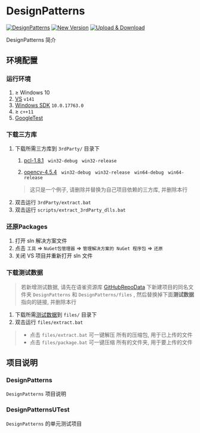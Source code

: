 # DesignPatterns

[![DesignPatterns](https://img.shields.io/badge/DesignPatterns-latest-blue)](https://github.com/XiGeoAlgorithm/DesignPatterns/releases)
[![New Version](https://img.shields.io/badge/New_Version-lawngreen)](https://xialgorithm.yuque.com/org-wiki-xialgorithm-dlvfmf/version_update)
[![Upload & Download](https://img.shields.io/badge/Upload_&_Download-lightblue)](https://xialgorithm.yuque.com/tmarbw/3rdparty)

DesignPatterns 简介

## 环境配置

### 运行环境

1. $\ge$ Windows 10
2. [VS](https://xialgorithm.yuque.com/g/tmarbw/software/folder/30227859) `v141`
3. [Windows SDK](https://xialgorithm.yuque.com/g/tmarbw/software/folder/36406235) `10.0.17763.0`
4. $\ge$ `c++11`
5. [GoogleTest](https://xialgorithm.yuque.com/g/tmarbw/packages/folder/32294647)

### 下载三方库

1. 下载所需三方库到 `3rdParty/` 目录下
   1. [pcl-1.8.1](https://xialgorithm.yuque.com/g/tmarbw/3rdparty/folder/31057537) &nbsp; `win32-debug` &nbsp; `win32-release`

   2. [opencv-4.5.4](https://xialgorithm.yuque.com/g/tmarbw/3rdparty/folder/32299739) &nbsp; `win32-debug` &nbsp; `win32-release` &nbsp; `win64-debug` &nbsp; `win64-release`
   > 这只是一个例子, 请删除并替换为自己项目依赖的三方库, 并删除本行
2. 双击运行 `3rdParty/extract.bat`
3. 双击运行 `scripts/extract_3rdParty_dlls.bat `

### 还原Packages

1. 打开 sln 解决方案文件
2. 点击 `工具` => `NuGet包管理器` => `管理解决方案的 NuGet 程序包` => `还原`
3. 关闭 VS 项目并重新打开 sln 文件

### 下载测试数据

> 若新增测试数据, 请先在语雀资源库 [GitHubRepoData](https://xialgorithm.yuque.com/tmarbw/githubrepodata) 下新建项目的同名文件夹 `DesignPatterns` 和 `DesignPatterns/files` ,  然后替换掉下面**测试数据**指向的链接, 并删除本行

1. 下载所需[测试数据](https://xialgorithm.yuque.com/g/tmarbw/githubrepodata/folder/36529182)到 `files/` 目录下
2. 双击运行 `files/extract.bat`

> * 点击 `files/extract.bat`  可一键解压 所有的压缩包, 用于已上传的文件
> * 点击 `files/package.bat`  可一键压缩 所有的文件夹, 用于要上传的文件

## 项目说明

### DesignPatterns

`DesignPatterns` 项目说明

### DesignPatternsUTest

`DesignPatterns` 的单元测试项目
